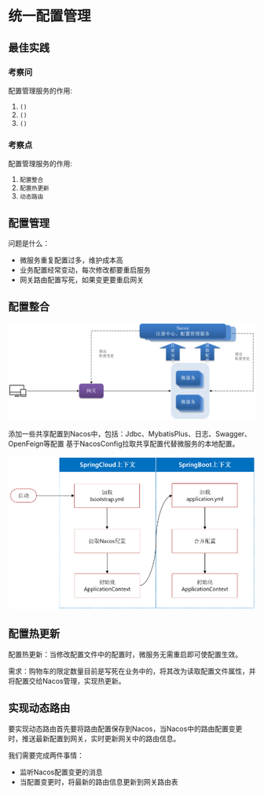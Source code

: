 # 统一配置管理

## 最佳实践


### 考察问

配置管理服务的作用:

1. `()`
2. `()`
3. `()`

### 考察点

配置管理服务的作用:

1. `配置整合`
2. `配置热更新`
3. `动态路由`


## 配置管理

问题是什么：

- 微服务重复配置过多，维护成本高
- 业务配置经常变动，每次修改都要重启服务
- 网关路由配置写死，如果变更要重启网关

## 配置整合

![alt text](配置管理服务/配置管理服务.png)

添加一些共享配置到Nacos中，包括：Jdbc、MybatisPlus、日志、Swagger、OpenFeign等配置
基于NacosConfig拉取共享配置代替微服务的本地配置。

![alt text](配置管理服务/nacos拉取共享配置.png)

## 配置热更新

配置热更新：当修改配置文件中的配置时，微服务无需重启即可使配置生效。

需求：购物车的限定数量目前是写死在业务中的，将其改为读取配置文件属性，并将配置交给Nacos管理，实现热更新。

## 实现动态路由

要实现动态路由首先要将路由配置保存到Nacos，当Nacos中的路由配置变更时，推送最新配置到网关，实时更新网关中的路由信息。

我们需要完成两件事情：

- 监听Nacos配置变更的消息
- 当配置变更时，将最新的路由信息更新到网关路由表

